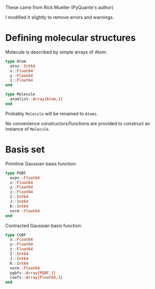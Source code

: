 These came from Rick Mueller (PyQuante's author)

I modified it slightly to remove errors and warnings.

# Defining molecular structures

Molecule is described by simple arrays of Atom:

```julia
type Atom
  atno::Int64
  x::Float64
  y::Float64
  z::Float64
end

type Molecule
  atomlist::Array{Atom,1}
end
```

Probably `Molecule` will be renamed to `Atoms`.

No convenience constructors/functions are provided to
construct an instance of `Molecule`.

# Basis set

Primitive Gaussian basis function:

```Julia
type PGBF
  expn::Float64
  x::Float64
  y::Float64
  z::Float64
  I::Int64
  J::Int64
  K::Int64
  norm::Float64
end
```

Contracted Gaussian basis function:

```julia
type CGBF
  x::Float64
  y::Float64
  z::Float64
  I::Int64
  J::Int64
  K::Int64
  norm::Float64
  pgbfs::Array{PGBF,1}
  coefs::Array{Float64,1}
end
```
